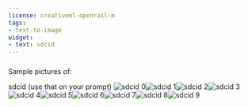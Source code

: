 ```yaml
---
license: creativeml-openrail-m
tags:
- text-to-image
widget:
- text: sdcid
---
```

### 
Sample pictures of:
  
  
  
  
  
  
  
  
  
sdcid (use that on your prompt) 
![sdcid 0](https://huggingface.co/zigg-ai/7a3772c0-ab3b-4e7c-b055-887e901d38a3/resolve/main/instance_data/sdcid_%286%29.jpg)![sdcid 1](https://huggingface.co/zigg-ai/7a3772c0-ab3b-4e7c-b055-887e901d38a3/resolve/main/instance_data/sdcid_%289%29.jpg)![sdcid 2](https://huggingface.co/zigg-ai/7a3772c0-ab3b-4e7c-b055-887e901d38a3/resolve/main/instance_data/sdcid_%287%29.jpg)![sdcid 3](https://huggingface.co/zigg-ai/7a3772c0-ab3b-4e7c-b055-887e901d38a3/resolve/main/instance_data/sdcid_%288%29.jpg)![sdcid 4](https://huggingface.co/zigg-ai/7a3772c0-ab3b-4e7c-b055-887e901d38a3/resolve/main/instance_data/sdcid_%281%29.jpg)![sdcid 5](https://huggingface.co/zigg-ai/7a3772c0-ab3b-4e7c-b055-887e901d38a3/resolve/main/instance_data/sdcid_%283%29.jpg)![sdcid 6](https://huggingface.co/zigg-ai/7a3772c0-ab3b-4e7c-b055-887e901d38a3/resolve/main/instance_data/sdcid_%284%29.jpg)![sdcid 7](https://huggingface.co/zigg-ai/7a3772c0-ab3b-4e7c-b055-887e901d38a3/resolve/main/instance_data/sdcid_%2810%29.jpg)![sdcid 8](https://huggingface.co/zigg-ai/7a3772c0-ab3b-4e7c-b055-887e901d38a3/resolve/main/instance_data/sdcid_%285%29.jpg)![sdcid 9](https://huggingface.co/zigg-ai/7a3772c0-ab3b-4e7c-b055-887e901d38a3/resolve/main/instance_data/sdcid_%282%29.jpg)
